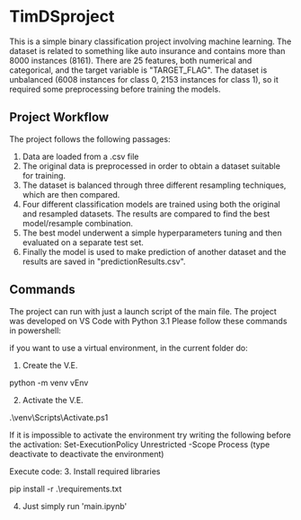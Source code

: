 # TimDSproject
This is a simple binary classification project involving machine learning. 
The dataset is related to something like auto insurance and contains more than 8000 instances (8161). There are 25 features, both numerical and categorical, and the target variable is "TARGET_FLAG". The dataset is unbalanced (6008 instances for class 0, 2153 instances for class 1), so it required some preprocessing before training the models.

## Project Workflow
The project follows the following passages: 
1. Data are loaded from a .csv file
2. The original data is preprocessed in order to obtain a dataset suitable for training.
3. The dataset is balanced through three different resampling techniques, which are then compared.
4. Four different classification models are trained using both the original and resampled datasets. The results are compared to find the best model/resample combination. 
5. The best model underwent a simple hyperparameters tuning and then evaluated on a separate test set.
6. Finally the model is used to make prediction of another dataset and the results are saved in "predictionResults.csv". 

## Commands
The project can run with just a launch script of the main file. The project was developed on VS Code with Python 3.1
Please follow these commands in powershell:

if you want to use a virtual environment, in the current folder do:
1. Create the V.E.

python -m venv vEnv

2. Activate the V.E.

.\venv\Scripts\Activate.ps1

If it is impossible to activate the environment try writing the following before the activation:
Set-ExecutionPolicy Unrestricted -Scope Process
(type deactivate to deactivate the environment)

Execute code:
3. Install required libraries

pip install -r .\requirements.txt

4. Just simply run 'main.ipynb'

